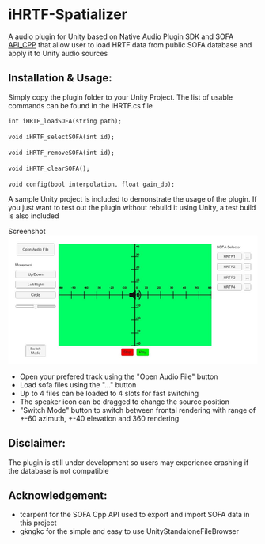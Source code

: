 # iHRTF-Spatializer

A audio plugin for Unity based on Native Audio Plugin SDK and SOFA [API_CPP](https://github.com/sofacoustics/API_Cpp) that allow user to load HRTF data from public SOFA database and apply it to Unity audio sources

Installation & Usage:
-------------

Simply copy the plugin folder to your Unity Project. The list of usable commands can be found in the iHRTF.cs file

```
int iHRTF_loadSOFA(string path);

void iHRTF_selectSOFA(int id);

void iHRTF_removeSOFA(int id);

void iHRTF_clearSOFA();

void config(bool interpolation, float gain_db);

```

A sample Unity project is included to demonstrate the usage of the plugin.
If you just want to test out the plugin without rebuild it using Unity, a test build is also included

Screenshot
![Alt text](/Build/player.JPG?raw=true "Player")

* Open your prefered track using the "Open Audio File" button
* Load sofa files using the "..." button
* Up to 4 files can be loaded to 4 slots for fast switching
* The speaker icon can be dragged to change the source position
* "Switch Mode" button to switch between frontal rendering with range of +-60 azimuth, +-40 elevation and 360 rendering


Disclaimer:
-----------
The plugin is still under development so users may experience crashing if the database is not compatible

Acknowledgement:
---------------
* tcarpent for the SOFA Cpp API used to export and import SOFA data in this project
* gkngkc for the simple and easy to use UnityStandaloneFileBrowser